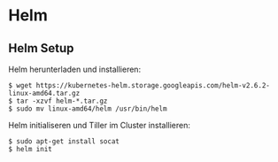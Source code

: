 # Helm

## Helm Setup

Helm herunterladen und installieren:

```
$ wget https://kubernetes-helm.storage.googleapis.com/helm-v2.6.2-linux-amd64.tar.gz
$ tar -xzvf helm-*.tar.gz
$ sudo mv linux-amd64/helm /usr/bin/helm
````

Helm initialiseren und Tiller im Cluster installieren:

```
$ sudo apt-get install socat
$ helm init

```
